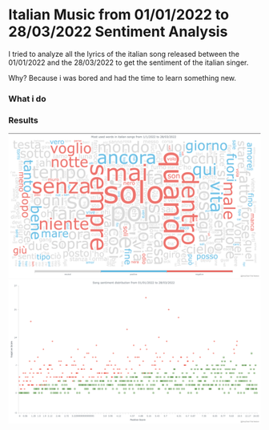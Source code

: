 # Italian Music from 01/01/2022 to 28/03/2022 Sentiment Analysis 

I tried to analyze all the lyrics of the italian song released between the 01/01/2022 and the 28/03/2022 to get the sentiment of the italian singer.

Why? Because i was bored and had the time to learn something new.

### What i do

### Results

<img src="https://raw.githubusercontent.com/thecreazy/Italian-Music-Trends/main/docs/cloud.png">
<img src="https://raw.githubusercontent.com/thecreazy/Italian-Music-Trends/main/docs/graph.png">